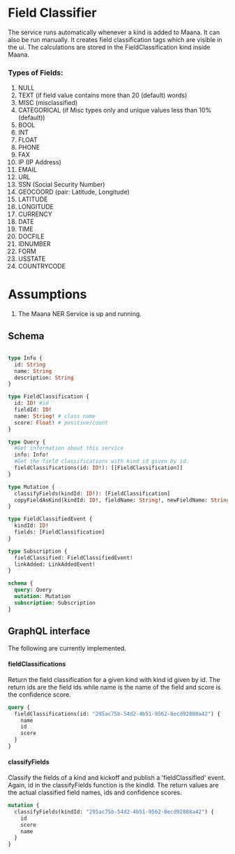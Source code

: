 Field Classifier
========

The service runs automatically whenever a kind is added to Maana.  It can also be run manually. It creates field classification tags which are visible in the ui.
The calculations are stored in the FieldClassification kind inside Maana.

### Types of Fields:

1.  NULL
2.  TEXT (if field value contains more than 20 (default) words)
3.  MISC (misclassified)
4.  CATEGORICAL (if Misc types only and unique values less than 10% (default))
5.  BOOL
6.  INT
7.  FLOAT
8.  PHONE
9.  FAX
10. IP (IP Address)
11. EMAIL
12. URL
13. SSN (Social Security Number)
14. GEOCOORD (pair: Latitude, Longitude)
15. LATITUDE
16. LONGITUDE
17. CURRENCY
18. DATE
19. TIME
20. DOCFILE
21. IDNUMBER
22. FORM
23. USSTATE
24. COUNTRYCODE

Assumptions
===========

1.  The Maana NER Service is up and running.

## Schema

```graphql

type Info {
  id: String
  name: String
  description: String
}

type FieldClassification {
  id: ID! #id
  fieldId: ID!
  name: String! # class name
  score: Float! # positive/count
}

type Query {
  #Get information about this service
  info: Info!
  #Get the field classifications with kind id given by id.
  fieldClassifications(id: ID!): [[FieldClassification]]
}

type Mutation {
  classifyFields(kindId: ID!): [FieldClassification]
  copyFieldAsKind(kindId: ID!, fieldName: String!, newFieldName: String!, newFieldKind: String, newFieldKindId: ID, forceAll: Boolean!) : Boolean
}

type FieldClassifiedEvent {
  kindId: ID!
  fields: [FieldClassification]
}

type Subscription {
  fieldClassified: FieldClassifiedEvent!
  linkAdded: LinkAddedEvent!
}

schema {
  query: Query
  mutation: Mutation
  subscription: Subscription
}
```

## GraphQL interface

The following are currently implemented.

#### fieldClassifications

Return the field classification for a given kind with kind id given by id. The return ids are the field ids while
name is the name of the field and score is the confidence score.

```graphql
query {
  fieldClassifications(id: "295ac75b-54d2-4b51-9562-8ecd92808a42") {
    name
    id
    score
  }
}
```

#### classifyFields

Classify the fields of a kind and kickoff and publish a 'fieldClassified' event. Again, id in the classifyFields function is the kindId. The return values are the actual classified field names, ids and confidence scores.

```graphql
mutation {
  classifyFields(kindId: "295ac75b-54d2-4b51-9562-8ecd92808a42") {
    id
    score
    name
  }
}
```
